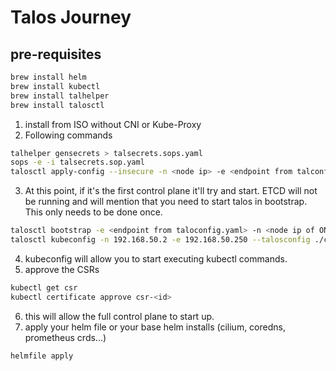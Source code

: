 # Talos Journey

## pre-requisites

```bash
brew install helm
brew install kubectl
brew install talhelper
brew install talosctl
```

1. install from ISO without CNI or Kube-Proxy
2. Following commands

```bash
talhelper gensecrets > talsecrets.sops.yaml
sops -e -i talsecrets.sop.yaml 
talosctl apply-config --insecure -n <node ip> -e <endpoint from talconfig.yaml> --file ./clusterconfig/<node>.yaml
```

3. At this point, if it's the first control plane it'll try and start. ETCD will not be running and will mention that you need to start talos in bootstrap. This only needs to be done once.

```bash
talosctl bootstrap -e <endpoint from taloconfig.yaml> -n <node ip of ONE control plane> --talosconfig ./clusterconfig/<node>.yaml
talosctl kubeconfig -n 192.168.50.2 -e 192.168.50.250 --talosconfig ./clusterconfig/talosconfig ~/.kube/clusters/talos.yaml
```

4. kubeconfig will allow you to start executing kubectl commands.
5. approve the CSRs

```bash
kubectl get csr
kubectl certificate approve csr-<id>
```

6. this will allow the full control plane to start up.
7. apply your helm file or your base helm installs (cilium, coredns, prometheus crds...)

```bash
helmfile apply
```
